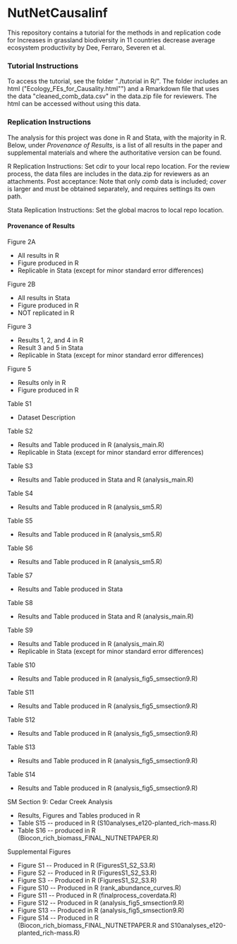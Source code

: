 # NutNetCausalinf
This repository contains a tutorial for the methods in and replication code for Increases in grassland biodiversity in 11 countries decrease average ecosystem productivity by Dee, Ferraro, Severen et al.

### Tutorial Instructions

To access the tutorial, see the folder "./tutorial in R/". The folder includes an html ("Ecology_FEs_for_Causality.html"") and a Rmarkdown file that uses the data "cleaned_comb_data.csv" in the data.zip file for reviewers. The html can be accessed without using this data. 

### Replication Instructions

The analysis for this project was done in R and Stata, with the majority in R. Below, under *Provenance of Results*, is a list of all results in the paper and supplemental materials and where the authoritative version can be found. 

R Replication Instructions: Set cdir to your local repo location. For the review process, the data files are includes in the data.zip for reviewers as an attachments. Post acceptance: Note that only *comb* data is included; *cover* is larger and must be obtained separately, and requires settings its own path.

Stata Replication Instructions: Set the global macros to local repo location.

#### Provenance of Results

Figure 2A

* All results in R 
* Figure produced in R
* Replicable in Stata (except for minor standard error differences)

Figure 2B

* All results in Stata 
* Figure produced in R
* NOT replicated in R

Figure 3 

* Results 1, 2, and 4 in R 
* Result 3 and 5 in Stata
* Replicable in Stata (except for minor standard error differences)

Figure 5

* Results only in R
* Figure produced in R

Table S1

* Dataset Description 

Table S2

* Results and Table produced in R (analysis_main.R) 
* Replicable in Stata (except for minor standard error differences)

Table S3

* Results and Table produced in Stata and R (analysis_main.R)

Table S4

* Results and Table produced in R (analysis_sm5.R)

Table S5

* Results and Table produced in R (analysis_sm5.R)

Table S6 

* Results and Table produced in R (analysis_sm5.R)

Table S7

* Results and Table produced in Stata 

Table S8

* Results and Table produced in Stata and R (analysis_main.R)

Table S9

* Results and Table produced in R (analysis_main.R)
* Replicable in Stata (except for minor standard error differences)

Table S10

* Results and Table produced in R (analysis_fig5_smsection9.R)

Table S11

* Results and Table produced in R (analysis_fig5_smsection9.R)

Table S12

* Results and Table produced in R (analysis_fig5_smsection9.R)

Table S13

* Results and Table produced in R (analysis_fig5_smsection9.R)

Table S14

* Results and Table produced in R (analysis_fig5_smsection9.R)


SM Section 9: Cedar Creek Analysis 
* Results, Figures and Tables produced in R
* Table S15 -- produced in R (S10analyses_e120-planted_rich-mass.R)
* Table S16 -- produced in R (Biocon_rich_biomass_FINAL_NUTNETPAPER.R)

Supplemental Figures

* Figure S1 -- Produced in R (FiguresS1_S2_S3.R) 
* Figure S2 -- Produced in R (FiguresS1_S2_S3.R) 
* Figure S3 -- Produced in R (FiguresS1_S2_S3.R) 
* Figure S10 -- Produced in R (rank_abundance_curves.R)
* Figure S11 -- Produced in R  (finalprocess_coverdata.R)
* Figure S12 -- Produced in R  (analysis_fig5_smsection9.R)
* Figure S13 -- Produced in R  (analysis_fig5_smsection9.R)
* Figure S14 -- Produced in R (Biocon_rich_biomass_FINAL_NUTNETPAPER.R and S10analyses_e120-planted_rich-mass.R) 


